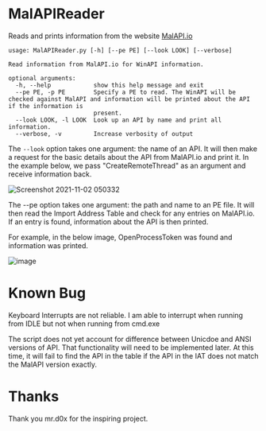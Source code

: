# MalAPIReader
Reads and prints information from the website [MalAPI.io](https://malapi.io/)

``` 
usage: MalAPIReader.py [-h] [--pe PE] [--look LOOK] [--verbose]

Read information from MalAPI.io for WinAPI information.

optional arguments:
  -h, --help            show this help message and exit
  --pe PE, -p PE        Specify a PE to read. The WinAPI will be checked against MalAPI and information will be printed about the API if the information is
                        present.
  --look LOOK, -l LOOK  Look up an API by name and print all information.
  --verbose, -v         Increase verbosity of output

```
  
  The `--look` option takes one argument: the name of an API. It will then make a request for the basic details about the API from MalAPI.io and print it. In the example below, we pass "CreateRemoteThread" as an argument and receive information back.
  
  ![Screenshot 2021-11-02 050332](https://user-images.githubusercontent.com/77356206/139817458-940378a8-d06a-433a-80f3-abfbfbd9400c.png)

  
  The --pe option takes one argument: the path and name to an PE file. It will then read the Import Address Table and check for any entries on MalAPI.io. If an entry is found, information about the API is then printed.
  
  For example, in the below image, OpenProcessToken was found and information was printed.
  
  ![image](https://user-images.githubusercontent.com/77356206/139821165-75f5c780-f328-413b-9a4a-481bfeb3ce02.png)

  
# Known Bug
Keyboard Interrupts are not reliable. I am able to interrupt when running from IDLE but not when running from cmd.exe

The script does not yet account for difference between Unicdoe and ANSI versions of API. That functionality will need to be implemented later. At this time, it will fail to find the API in the table if the API in the IAT does not match the MalAPI version exactly.

# Thanks
Thank you mr.d0x for the inspiring project.
